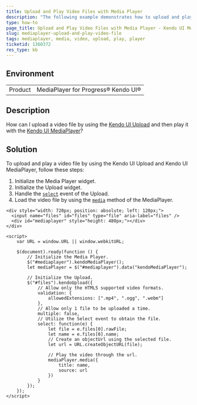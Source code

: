 ```yaml
---
title: Upload and Play Video Files with Media Player
description: "The following example demonstrates how to upload and play a video file directly with the Kendo UI for jQuery MediaPlayer."
type: how-to
page_title: Upload and Play Video Files with Media Player - Kendo UI MediaPlayer for jQuery
slug: mediaplayer-upload-and-play-video-file
tags: mediaplayer, media, video, upload, play, player
ticketid: 1360372
res_type: kb
---
```


## Environment
<table>
	<tbody>
		<tr>
			<td>Product</td>
			<td>MediaPlayer for Progress® Kendo UI®</td>
		</tr>
	</tbody>
</table>


## Description

How can I upload a video file by using the [Kendo UI Upload](https://demos.telerik.com/kendo-ui/upload/index) and then play it with the [Kendo UI MediaPlayer](https://demos.telerik.com/kendo-ui/mediaplayer/index)?

## Solution

To upload and play a video file by using the Kendo UI Upload and Kendo UI MediaPlayer, follow these steps:

1. Initialize the Media Player widget.
1. Initialize the Upload widget.
1. Handle the [`select`](/api/javascript/ui/upload/events/upload) event of the Upload.
1. Load the video file by using the [`media`](/api/javascript/ui/mediaplayer/methods/media) method of the MediaPlayer.

```dojo
<div style="width: 720px; position: absolute; left: 120px;">
  <input name="files" id="files" type="file" aria-label="files" />
  <div id="mediaplayer" style="height: 480px;"></div>
</div>

<script>
    var URL = window.URL || window.webkitURL;

    $(document).ready(function () {
        // Initialize the Media Player.
        $("#mediaplayer").kendoMediaPlayer();
		let mediaPlayer = $("#mediaplayer").data("kendoMediaPlayer");
      
        // Initialize the Upload.
        $("#files").kendoUpload({
            // Allow only the HTML5 supported video formats.
          	validation: {
                allowedExtensions: [".mp4", ".ogg", ".webm"]
            },
            // Allow only 1 file to be uploaded a time.
          	multiple: false,
            // Utilize the Select event to obtain the file.
            select: function(e) {
                let file = e.files[0].rawFile;
                let name = e.files[0].name;
                // Create an objectUrl using the selected file.
                let url = URL.createObjectURL(file);
                
                // Play the video through the url.
                mediaPlayer.media({
                    title: name,
                    source: url
                })
            }
        });
    });
</script>
``` 
